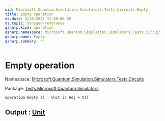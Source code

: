 ```yaml
---
uid: Microsoft.Quantum.Simulation.Simulators.Tests.Circuits.Empty
title: Empty operation
ms.date: 3/26/2021 12:00:00 AM
ms.topic: managed-reference
qsharp.kind: operation
qsharp.namespace: Microsoft.Quantum.Simulation.Simulators.Tests.Circuits
qsharp.name: Empty
qsharp.summary: ''
---
```


# Empty operation

Namespace: [Microsoft.Quantum.Simulation.Simulators.Tests.Circuits](xref:Microsoft.Quantum.Simulation.Simulators.Tests.Circuits)

Package: [Tests.Microsoft.Quantum.Simulators](https://nuget.org/packages/Tests.Microsoft.Quantum.Simulators)




```qsharp
operation Empty () : Unit is Adj + Ctl
```


## Output : [Unit](xref:microsoft.quantum.lang-ref.unit)

